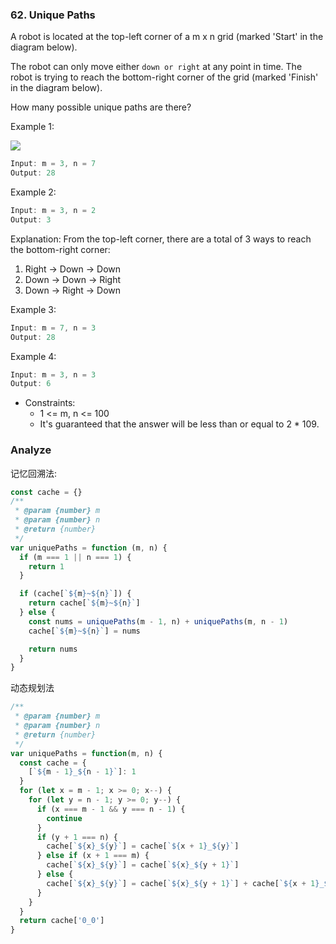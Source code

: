### 62. Unique Paths

A robot is located at the top-left corner of a m x n grid (marked 'Start' in the diagram below).

The robot can only move either `down or right` at any point in time. The robot is trying to reach the bottom-right corner of the grid (marked 'Finish' in the diagram below).

How many possible unique paths are there?

Example 1:

![](https://assets.leetcode.com/uploads/2018/10/22/robot_maze.png)

```js
Input: m = 3, n = 7
Output: 28
```

Example 2:

```js
Input: m = 3, n = 2
Output: 3
```

Explanation:
From the top-left corner, there are a total of 3 ways to reach the bottom-right corner:
1. Right -> Down -> Down
2. Down -> Down -> Right
3. Down -> Right -> Down

Example 3:

```js
Input: m = 7, n = 3
Output: 28
```

Example 4:

```js
Input: m = 3, n = 3
Output: 6
```

* Constraints:
  * 1 <= m, n <= 100
  * It's guaranteed that the answer will be less than or equal to 2 * 109.

### Analyze

记忆回溯法:

```js
const cache = {}
/**
 * @param {number} m
 * @param {number} n
 * @return {number}
 */
var uniquePaths = function (m, n) {
  if (m === 1 || n === 1) {
    return 1
  }

  if (cache[`${m}~${n}`]) {
    return cache[`${m}~${n}`]
  } else {
    const nums = uniquePaths(m - 1, n) + uniquePaths(m, n - 1)
    cache[`${m}~${n}`] = nums

    return nums
  }
}
```

动态规划法

```js
/**
 * @param {number} m
 * @param {number} n
 * @return {number}
 */
var uniquePaths = function(m, n) {
  const cache = {
    [`${m - 1}_${n - 1}`]: 1
  }
  for (let x = m - 1; x >= 0; x--) {
    for (let y = n - 1; y >= 0; y--) {
      if (x === m - 1 && y === n - 1) {
        continue
      }
      if (y + 1 === n) {
        cache[`${x}_${y}`] = cache[`${x + 1}_${y}`]
      } else if (x + 1 === m) {
        cache[`${x}_${y}`] = cache[`${x}_${y + 1}`]
      } else {
        cache[`${x}_${y}`] = cache[`${x}_${y + 1}`] + cache[`${x + 1}_${y}`]
      }
    }
  }
  return cache['0_0']
}
```